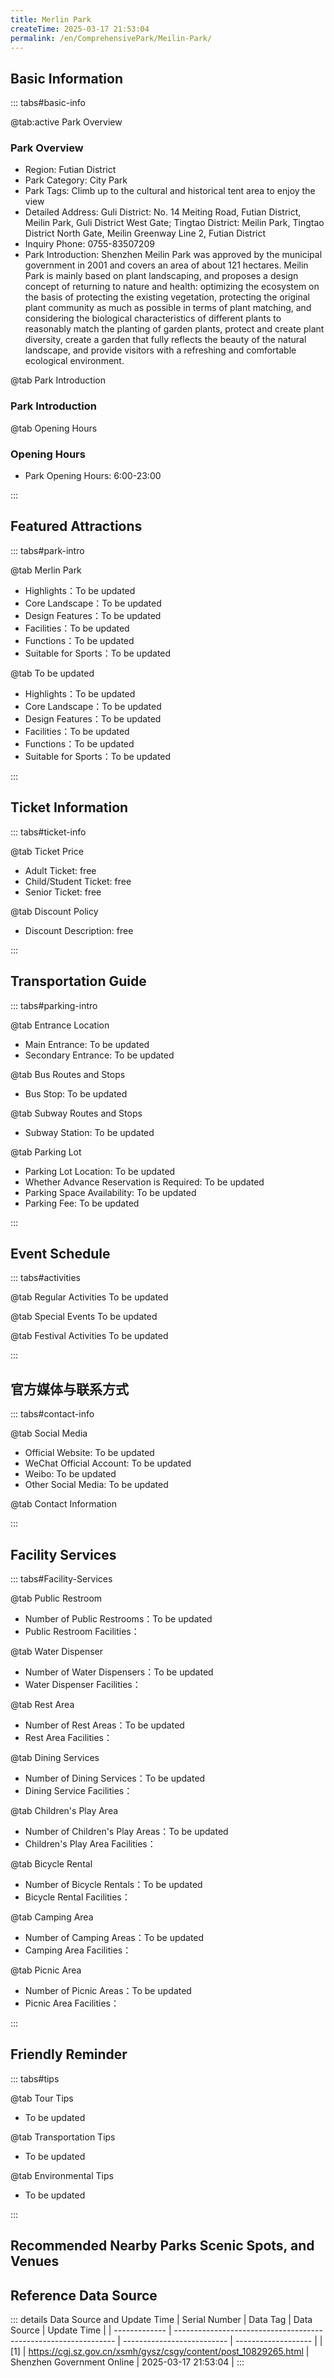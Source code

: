 ```yaml
---
title: Merlin Park
createTime: 2025-03-17 21:53:04
permalink: /en/ComprehensivePark/Meilin-Park/
---
```



<script setup>
import ImageSwiper from '/.vuepress/theme/components/ImageSwiper.vue'
// 轮播图数据
const swiperItems = [
    {
                link: 'https://cgj.sz.gov.cn/img/4/4005/4005674/10829265.jpg',
                title: 'Merlin Park',
                description: '',
                author: 'Shenzhen Government Online',
                date: '2025/03/17'
                },
  {
                link: 'https://cgj.sz.gov.cn/img/4/4005/4005674/10829265.jpg',
                title: 'Merlin Park',
                description: '',
                author: 'Shenzhen Government Online',
                date: '2025/03/17'
                }
]
// 配置项
const swiperConfig = {
  height: 500,
  showInfo: true
}
</script>
<!-- 轮播图组件 -->
<ImageSwiper :items="swiperItems" :config="swiperConfig" />



## Basic Information

::: tabs#basic-info

@tab:active Park Overview
### Park Overview
- Region: Futian District
- Park Category: City Park
- Park Tags: Climb up to the cultural and historical tent area to enjoy the view
- Detailed Address: Guli District: No. 14 Meiting Road, Futian District, Meilin Park, Guli District West Gate; Tingtao District: Meilin Park, Tingtao District North Gate, Meilin Greenway Line 2, Futian District
- Inquiry Phone: 0755-83507209
- Park Introduction: Shenzhen Meilin Park was approved by the municipal government in 2001 and covers an area of about 121 hectares. Meilin Park is mainly based on plant landscaping, and proposes a design concept of returning to nature and health: optimizing the ecosystem on the basis of protecting the existing vegetation, protecting the original plant community as much as possible in terms of plant matching, and considering the biological characteristics of different plants to reasonably match the planting of garden plants, protect and create plant diversity, create a garden that fully reflects the beauty of the natural landscape, and provide visitors with a refreshing and comfortable ecological environment.

@tab Park Introduction
### Park Introduction
@tab Opening Hours
### Opening Hours
- Park Opening Hours: 6:00-23:00

:::

## Featured Attractions

::: tabs#park-intro

@tab Merlin Park
<ImageCard
image="https://cgj.sz.gov.cn/images/index20230710_1.png"
    title="Merlin Park"
    description="Guli District is located in the residential area of Meilin Village 1 and is the core scenic spot of Meilin Park. Guli District has preserved nearly a thousand ancient lychee trees, most of which are over a hundred years old, towering and lush. Guli District strictly protects the original ancient lychee trees. Based on the natural terrain of the mountain, the construction of Guli District has built lychee forest activity area, elderly activity square, children's square, four seasons square, fitness activity area, mountain trails, valley streams, East Gate 'lychee fragrance' landscape wall, 'Twenty-four Filial Piety' corridor and other scenic spots, and preserved the 'Three Saints Palace' cultural relics."
    date=""
    author="Shenzhen Government Online"
/>


- Highlights：To be updated
- Core Landscape：To be updated
- Design Features：To be updated
- Facilities：To be updated
- Functions：To be updated
- Suitable for Sports：To be updated

@tab To be updated
<ImageCard
image="https://cgj.sz.gov.cn/images/index20230710_1.png"
    title="Merlin Park"
    description="Guli District is located in the residential area of Meilin Village 1 and is the core scenic spot of Meilin Park. Guli District has preserved nearly a thousand ancient lychee trees, most of which are over a hundred years old, towering and lush. Guli District strictly protects the original ancient lychee trees. Based on the natural terrain of the mountain, the construction of Guli District has built lychee forest activity area, elderly activity square, children's square, four seasons square, fitness activity area, mountain trails, valley streams, East Gate 'lychee fragrance' landscape wall, 'Twenty-four Filial Piety' corridor and other scenic spots, and preserved the 'Three Saints Palace' cultural relics."
    date=""
    author="Shenzhen Government Online"
/>


- Highlights：To be updated
- Core Landscape：To be updated
- Design Features：To be updated
- Facilities：To be updated
- Functions：To be updated
- Suitable for Sports：To be updated

:::

## Ticket Information

::: tabs#ticket-info

@tab Ticket Price
- Adult Ticket: free
- Child/Student Ticket: free
- Senior Ticket: free

@tab Discount Policy
- Discount Description: free

:::

## Transportation Guide

::: tabs#parking-intro

@tab Entrance Location
- Main Entrance: To be updated
- Secondary Entrance: To be updated

@tab Bus Routes and Stops
- Bus Stop: To be updated

@tab Subway Routes and Stops
- Subway Station: To be updated

@tab Parking Lot
- Parking Lot Location: To be updated
- Whether Advance Reservation is Required: To be updated
- Parking Space Availability: To be updated
- Parking Fee: To be updated

:::

## Event Schedule

::: tabs#activities

@tab Regular Activities
To be updated

@tab Special Events
To be updated

@tab Festival Activities
To be updated

:::

## 官方媒体与联系方式

::: tabs#contact-info

@tab Social Media
- Official Website: To be updated
- WeChat Official Account: To be updated
- Weibo: To be updated
- Other Social Media: To be updated

@tab Contact Information

:::

## Facility Services

::: tabs#Facility-Services

@tab Public Restroom
- Number of Public Restrooms：To be updated
- Public Restroom Facilities：

@tab Water Dispenser
- Number of Water Dispensers：To be updated
- Water Dispenser Facilities：

@tab Rest Area
- Number of Rest Areas：To be updated
- Rest Area Facilities：

@tab Dining Services
- Number of Dining Services：To be updated
- Dining Service Facilities：

@tab Children's Play Area
- Number of Children's Play Areas：To be updated
- Children's Play Area Facilities：

@tab Bicycle Rental
- Number of Bicycle Rentals：To be updated
- Bicycle Rental Facilities：

@tab Camping Area
- Number of Camping Areas：To be updated
- Camping Area Facilities：

@tab Picnic Area
- Number of Picnic Areas：To be updated
- Picnic Area Facilities：

:::

## Friendly Reminder

::: tabs#tips

@tab Tour Tips
- To be updated

@tab Transportation Tips
- To be updated

@tab Environmental Tips
- To be updated

:::

## Recommended Nearby Parks Scenic Spots, and Venues

<CardGrid>
  <ImageCard
        image="https://cgj.sz.gov.cn/img/4/4006/4006106/10829264.jpg"
        title="Shenzhen Fairy Lake Botanical Garden"
        description="Park Introduction Xianhu Botanical Garden covers an area of 668 hectares. The overall terrain is low in the middle and high around. It is composed of mountains,"
        href="/en/SpecializedPark/BotanicalGarden/Shenzhen-Xianhu-Botanical-Garden/"
        author="Shenzhen Government Online"
        date="2025/01/02"
      />
      <ImageCard
        image="https://cgj.sz.gov.cn/img/4/4006/4006106/10829264.jpg"
        title="Shenzhen Fairy Lake Botanical Garden"
        description="Park Introduction Xianhu Botanical Garden covers an area of 668 hectares. The overall terrain is low in the middle and high around. It is composed of mountains,"
        href="/en/SpecializedPark/BotanicalGarden/Shenzhen-Xianhu-Botanical-Garden/"
        author="Shenzhen Government Online"
        date="2025/01/02"
      />
    </CardGrid>


## Reference Data Source

::: details Data Source and Update Time
| Serial Number | Data Tag                                                        | Data Source                | Update Time         |
| ------------- | --------------------------------------------------------------- | -------------------------- | ------------------- |
| [1]           | https://cgj.sz.gov.cn/xsmh/gysz/csgy/content/post_10829265.html | Shenzhen Government Online | 2025-03-17 21:53:04 |
:::

